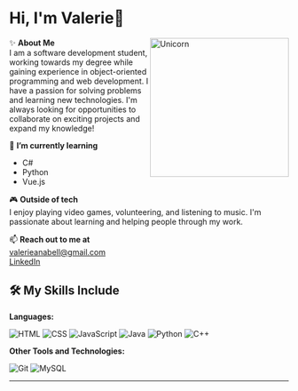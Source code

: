 # Hi, I'm Valerie👋
<img align="right" width=250px alt="Unicorn" src="https://c.tenor.com/GN73MKBawZYAAAAi/busy-cute.gif" />

✨ **About Me**  
I am a software development student, working towards my degree while gaining experience in object-oriented programming and web development. I have a passion for solving problems and learning new technologies. I'm always looking for opportunities to collaborate on exciting projects and expand my knowledge!

🌱 **I’m currently learning**  
- C#  
- Python
- Vue.js 

🎮 **Outside of tech**  
I enjoy playing video games, volunteering, and listening to music. I'm passionate about learning and helping people through my work.

📫 **Reach out to me at**  
valerieanabell@gmail.com  
[LinkedIn](http://www.linkedin.com/in/valerieanabell)


## 🛠 My Skills Include

**Languages:**

![HTML](https://img.shields.io/badge/-HTML-E34F26?style=flat-square&logo=html5&logoColor=white) 
![CSS](https://img.shields.io/badge/-CSS-1572B6?style=flat-square&logo=css3&logoColor=white) 
![JavaScript](https://img.shields.io/badge/-JavaScript-F7DF1E?style=flat-square&logo=javascript&logoColor=black) 
![Java](https://img.shields.io/badge/-Java-007396?style=flat-square&logo=java&logoColor=white)
![Python](https://img.shields.io/badge/-Python-3776AB?style=flat-square&logo=python&logoColor=white)
![C++](https://img.shields.io/badge/-C++-00599C?style=flat-square&logo=c%2B%2B&logoColor=white)

**Other Tools and Technologies:**

![Git](https://img.shields.io/badge/-Git-F05032?style=flat-square&logo=git&logoColor=white)
![MySQL](https://img.shields.io/badge/-MySQL-4479A1?style=flat-square&logo=mysql&logoColor=white)

---

<!--
**anxbell/anxbell** is a ✨ _special_ ✨ repository because its `README.md` (this file) appears on your GitHub profile.

Here are some ideas to get you started:

- 🔭 I’m currently working on ...
- 🌱 I’m currently learning ...
- 👯 I’m looking to collaborate on ...
- 🤔 I’m looking for help with ...
- 💬 Ask me about ...
- 📫 How to reach me: ...
- 😄 Pronouns: ...
- ⚡ Fun fact: ...
-->
